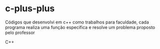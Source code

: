# c-plus-plus

Códigos que desenvolvi em c++ como trabalhos para faculdade, cada programa realiza uma função especifica e resolve um problema proposto pelo professor

C++
